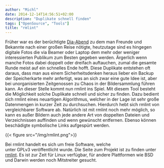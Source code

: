 ```yaml
---
author: "Michl"
date: 2014-12-14T14:56:51+02:00
description: "Duplikate schnell finden"
tags: ["OpenSource", "Tools"]
title: "rmlint"
---
```

Früher war es der berüchtigte [Dia-Abend](http://kamelopedia.net/wiki/Diaabend) zu dem man Freunde und Bekannte nach einer großen Reise nötigte, heutzutage sind es hingegen digitale Fotos die via Beamer oder Laptop dem mehr oder weniger interessierten Publikum zum Besten gegeben werden. Ärgerlich wenn manche Fotos dabei doppelt oder dreifach auftauchen, zumal die gesamte Runde meist auf ein schnelles Ende hofft. Diese Duplikate entstehen oft daraus, dass man aus einem Sicherheitsdenken heraus lieber ein Backup der Speicherkarte mehr anfertigt, was an sich zwar eine gute Idee ist, aber bei unorganisierten Zeitgenossen zu Chaos in der Bildersammlung führen kann.
An dieser Stelle kommt nun rmlint ins Spiel. Mit diesem Tool besteht die Möglichkeit solche Duplikate schnell und sicher zu finden. Dazu bedient sich rmlint eines neuartigen Algorithmus, welcher in der Lage ist sehr große Datenmengen in kurzer Zeit zu durchsuchen. Hierdurch hebt sich rmlint von vergleichbarer Software ab. Natürlich ist mit rmlint noch mehr möglich, so kann es außer Bildern auch jede andere Art von doppelten Dateien und Verzeichnissen auffinden und wenn gewünscht entfernen. Ebenso können beschädigte symbolische Links aufgespürt werden.

{{< figure src="/img/rmlint.png">}}

Bei rmlint handelt es sich um freie Software, welche unter GPLv3 veröffentlicht wurde. Die Seite zum Projekt ist zu finden unter [rmlint](https://github.com/sahib/rmlint/tree/develop). Es ist zur Zeit für Linux verfügbar, für andere Plattformen wie BSD und Darwin werden noch Mitstreiter gesucht.
